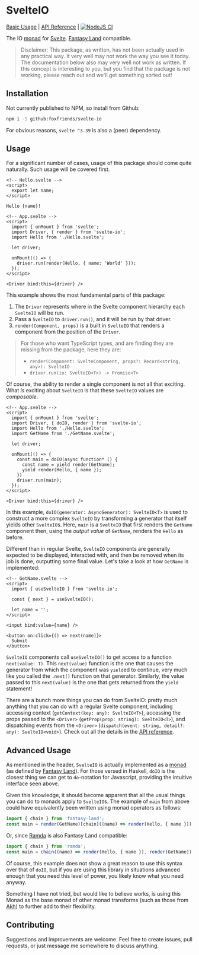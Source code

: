 # SvelteIO

[Basic Usage][]
| [API Reference][]
| [![NodeJS CI](https://github.com/foxfriends/svelte-io/actions/workflows/nodejs.yml/badge.svg)](https://github.com/foxfriends/svelte-io/actions/workflows/nodejs.yml)

The IO [monad][] for [Svelte][]. [Fantasy Land][] compatible.

[Fantasy Land]: https://github.com/fantasyland/fantasy-land
[monad]: https://github.com/fantasyland/fantasy-land#monad
[Svelte]: https://svelte.dev/
[Basic Usage]: #Usage
[API Reference]: ./API.md

> Disclaimer: This package, as written, has not been actually used in any practical way.
> It very well may not work the way you see it today. The documentation below also
> may very well not work as written. If this concept is interesting to you, but you
> find that the package is not working, please reach out and we'll get something
> sorted out!

## Installation

Not currently published to NPM, so install from Github:

```sh
npm i -S github:foxfriends/svelte-io
```

For obvious reasons, `svelte ^3.39` is also a (peer) dependency.

## Usage

For a significant number of cases, usage of this package should come quite naturally.
Such usage will be covered first.

```svelte
<!-- Hello.svelte -->
<script>
  export let name;
</script>

Hello {name}!
```

```svelte
<!-- App.svelte -->
<script>
  import { onMount } from 'svelte';
  import Driver, { render } from 'svelte-io';
  import Hello from './Hello.svelte';

  let driver;

  onMount(() => {
    driver.run(render(Hello, { name: 'World' }));
  });
</script>

<Driver bind:this={driver} />
```

This example shows the most fundamental parts of this package:
1.  The `Driver` represents where in the Svelte component hierarchy each `SvelteIO` will be run.
2.  Pass a `SvelteIO` to `driver.run()`, and it will be run by that driver.
3.  `render(Component, props)` is a built in `SvelteIO` that renders a component from the position of the `Driver`.

>   For those who want TypeScript types, and are finding they are missing from the package, here they are:
>   *   `render(Component: SvelteComponent, props?: Record<string, any>): SvelteIO`
>   *   `driver.run(io: SvelteIO<T>) -> Promise<T>`

Of course, the ability to render a single component is not all that exciting. What *is* exciting about
`SvelteIO` is that these `SvelteIO` values are *composable*.

```svelte
<!-- App.svelte -->
<script>
  import { onMount } from 'svelte';
  import Driver, { doIO, render } from 'svelte-io';
  import Hello from './Hello.svelte';
  import GetName from './GetName.svelte';

  let driver;

  onMount(() => {
    const main = doIO(async function* () {
      const name = yield render(GetName);
      yield render(Hello, { name });
    })
    driver.run(main);
  });
</script>

<Driver bind:this={driver} />
```

In this example, `doIO(generator: AsyncGenerator): SvelteIO<T>` is used to construct a more
complex `SvelteIO` by transforming a generator that itself yields other `SvelteIO`s.
Here, `main` is a `SvelteIO` that first renders the `GetName` component then, using the
*output value* of `GetName`, renders the `Hello` as before.

Different than in regular Svelte, `SvelteIO` components are generally expected to be displayed,
interacted with, and then be removed when its job is done, outputting some final value. Let's
take a look at how `GetName` is implemented:

```svelte
<!-- GetName.svelte -->
<script>
  import { useSvelteIO } from 'svelte-io';

  const { next } = useSvelteIO();

  let name = '';
</script>

<input bind:value={name} />

<button on:click={() => next(name)}>
  Submit
</button>
```

`SvelteIO` components call `useSvelteIO()` to get access to a function `next(value: T)`.
This `next(value)` function is the one that causes the generator from which the component
was `yield`ed to continue, very much like you called the `.next()` function on that
generator. Similarly, the value passed to this `next(value)` is the one that gets returned
from the `yield` statement!

There are a bunch more things you can do from SvelteIO: pretty much anything that you can do with
a regular Svelte component, including accessing context (`getContext(key: any): SvelteIO<T>`),
accessing the props passed to the `<Driver>` (`getProp(prop: string): SvelteIO<T>`), and
dispatching events from the `<Driver>` (`dispatch(event: string, detail?: any): SvelteIO<void>`).
Check out all the details in the [API reference][].

## Advanced Usage

As mentioned in the header, `SvelteIO` is actually implemented as a [monad][] (as defined
by [Fantasy Land][]). For those versed in Haskell, `doIO` is the closest thing we can get to
`do`-notation for Javascript, providing the intuitive interface seen above.

Given this knowledge, it should become apparent that all the usual things you can do to monads
apply to `SvelteIO`s. The example of `main` from above could have equivalently been written
using monad operators as follows:

```javascript
import { chain } from 'fantasy-land';
const main = render(GetName)[chain]((name) => render(Hello, { name }));
```

Or, since [Ramda][] is also Fantasy Land compatible:

[Ramda]: https://ramdajs.com/

```javascript
import { chain } from 'ramda';
const main = chain((name) => render(Hello, { name }), render(GetName));
```

Of course, this example does not show a great reason to use this syntax over that of `doIO`,
but if you are using this library in situations advanced enough that you need this level of
power, you likely know what you need anyway.

Something I have not tried, but would like to believe works, is using this Monad as the base
monad of other monad transforms (such as those from [Akh][]) to further add to their flexibility.

[Akh]: https://github.com/mattbierner/akh

## Contributing

Suggestions and improvements are welcome. Feel free to create issues, pull requests, or just
message me somewhere to discuss anything.
